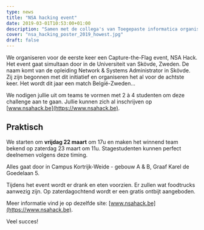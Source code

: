 ```yaml
---
type: news
title: "NSA hacking event"
date: 2019-03-01T10:53:00+01:00
description: "Samen met de collega's van Toegepaste informatica organiseert ons Infrastructure Engineer Team een Capture The Flag event in onze kortrijk Campus in de lokalen van Howest NMCT."
cover: "nsa_hacking_poster_2019_howest.jpg"
draft: false
---
```


We organiseren voor de eerste keer een Capture-the-Flag event, NSA Hack. Het event gaat simultaan door in de Universiteit van Skövde, Zweden. De naam komt van de opleiding Network & Systems Administrator in Skövde. Zij zijn begonnen met dit initiatief en organiseren het al voor de achtste keer. Het wordt dit jaar een match België-Zweden...

We nodigen jullie uit om teams te vormen met 2 à 4 studenten om deze challenge aan te gaan.
Jullie kunnen zich al inschrijven op [www.nsahack.be](https://www.nsahack.be).


## Praktisch

We starten om __vrijdag 22 maart__ om 17u en maken het winnend team bekend op zaterdag 23 maart om 11u.
Stagestudenten kunnen perfect deelnemen volgens deze timing.

Alles gaat door in Campus Kortrijk-Weide - gebouw A & B, Graaf Karel de Goedelaan 5.

Tijdens het event wordt er drank en eten voorzien. Er zullen wat foodtrucks aanwezig zijn. Op zaterdagochtend wordt er een gratis ontbijt aangeboden.

Meer informatie vind je op dezelfde site: [www.nsahack.be](https://www.nsahack.be).

Veel succes!
